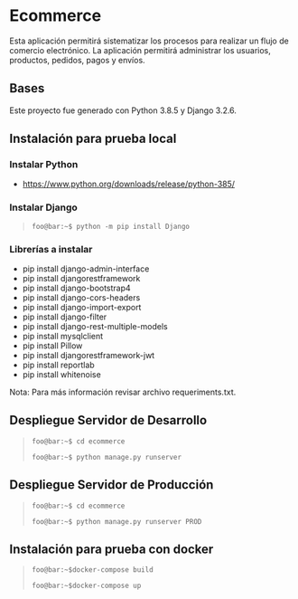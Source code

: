 # Ecommerce
Esta aplicación permitirá sistematizar los procesos para realizar un flujo de comercio electrónico. La aplicación permitirá administrar los usuarios, productos, pedidos, pagos y envíos. 

## Bases
  Este proyecto fue generado con Python 3.8.5 y Django 3.2.6.

## Instalación para prueba local

### Instalar Python
  - https://www.python.org/downloads/release/python-385/

### Instalar Django
  > ```foo@bar:~$ python -m pip install Django```

### Librerías a instalar
  - pip install django-admin-interface
  - pip install djangorestframework
  - pip install django-bootstrap4
  - pip install django-cors-headers
  - pip install django-import-export
  - pip install django-filter
  - pip install django-rest-multiple-models
  - pip install mysqlclient
  - pip install Pillow
  - pip install djangorestframework-jwt
  - pip install reportlab
  - pip install whitenoise
 
  Nota: Para más información revisar archivo requeriments.txt.
 ## Despliegue Servidor de Desarrollo
  > ```foo@bar:~$ cd ecommerce```
  > 
  > ```foo@bar:~$ python manage.py runserver```

 ## Despliegue Servidor de Producción
  > ```foo@bar:~$ cd ecommerce```
  > 
  > ```foo@bar:~$ python manage.py runserver PROD```
   
 ## Instalación para prueba con docker
  > ```foo@bar:~$docker-compose build```
  > 
  > ```foo@bar:~$docker-compose up```
